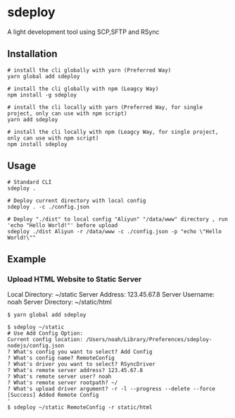# sdeploy

A light development tool using SCP,SFTP and RSync

## Installation

```shell
# install the cli globally with yarn (Preferred Way)
yarn global add sdeploy

# install the cli globally with npm (Leagcy Way)
npm install -g sdeploy

# install the cli locally with yarn (Preferred Way, for single project, only can use with npm script)
yarn add sdeploy

# install the cli locally with npm (Leagcy Way, for single project, only can use with npm script)
npm install sdeploy
```

## Usage

```shell
# Standard CLI
sdeploy .

# Deploy current directory with local config
sdeploy . -c ./config.json

# Deploy "./dist" to local config "Aliyun" "/data/www" directory , run 'echo "Hello World!"' before upload
sdeploy ./dist Aliyun -r /data/www -c ./config.json -p "echo \"Hello World!\""
```

## Example

### Upload HTML Website to Static Server

Local Directory: ~/static
Server Address: 123.45.67.8
Server Username: noah
Server Directory: ~/static/html

```shell
$ yarn global add sdeploy

$ sdeploy ~/static
# Use Add Config Option:
Current config location: /Users/noah/Library/Preferences/sdeploy-nodejs/config.json
? What's config you want to select? Add Config
? What's config name? RemoteConfig
? What's driver you want to select? RSyncDriver
? What's remote server address? 123.45.67.8
? What's remote server user? noah
? What's remote server rootpath? ~/
? What's upload driver argument? -r -l --progress --delete --force
[Success] Added Remote Config
'
$ sdeploy ~/static RemoteConfig -r static/html
```
